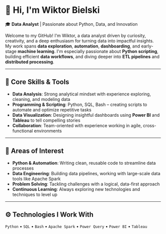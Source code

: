 # 👋 Hi, I'm Wiktor Bielski  
🎓 **Data Analyst** | Passionate about Python, Data, and Innovation

Welcome to my GitHub! I'm Wiktor, a data analyst driven by curiosity, creativity, and a deep enthusiasm for turning data into impactful insights. My work spans **data exploration**, **automation**, **dashboarding**, and early-stage **machine learning**. I'm especially passionate about **Python scripting**, building efficient **data workflows**, and diving deeper into **ETL pipelines** and **distributed processing**.

---


## 🧰 Core Skills & Tools

- **Data Analysis**: Strong analytical mindset with experience exploring, cleaning, and modeling data  
- **Programming & Scripting**: Python, SQL, Bash – creating scripts to automate and optimize repetitive tasks  
- **Data Visualization**: Designing insightful dashboards using **Power BI** and **Tableau** to tell compelling stories  
- **Collaboration**: Team-oriented with experience working in agile, cross-functional environments  

---

## 📌 Areas of Interest

- **Python & Automation**: Writing clean, reusable code to streamline data processes  
- **Data Engineering**: Building data pipelines, working with large-scale data tools like Apache Spark  
- **Problem Solving**: Tackling challenges with a logical, data-first approach  
- **Continuous Learning**: Always exploring new technologies and techniques to level up  

---

## ⚙️ Technologies I Work With

`Python` • `SQL` • `Bash` • `Apache Spark` • `Power Query` • `Power BI` • `Tableau`

